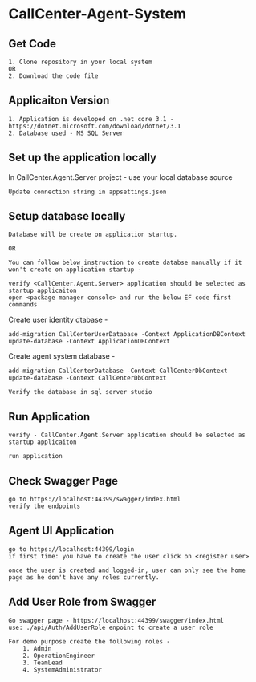 # CallCenter-Agent-System

## Get Code
	1. Clone repository in your local system
	OR
	2. Download the code file
	
## Applicaiton Version
	1. Application is developed on .net core 3.1 - https://dotnet.microsoft.com/download/dotnet/3.1
	2. Database used - MS SQL Server
	

## Set up the application locally

In CallCenter.Agent.Server project - use your local database source 

	Update connection string in appsettings.json

## Setup database locally

	Database will be create on application startup.
	
	OR
	
	You can follow below instruction to create databse manually if it won't create on application startup -

	verify <CallCenter.Agent.Server> application should be selected as startup applicaiton
	open <package manager console> and run the below EF code first commands

Create user identity dtabase -
	
	add-migration CallCenterUserDatabase -Context ApplicationDBContext
	update-database -Context ApplicationDBContext


Create agent system database -
	
	add-migration CallCenterDatabase -Context CallCenterDbContext
	update-database -Context CallCenterDbContext
	
	Verify the database in sql server studio

## Run Application

	verify - CallCenter.Agent.Server application should be selected as startup applicaiton
	
	run application
	
## Check Swagger Page

	go to https://localhost:44399/swagger/index.html
	verify the endpoints

## Agent UI Application
	
	go to https://localhost:44399/login
	if first time: you have to create the user click on <register user>
	
	once the user is created and logged-in, user can only see the home page as he don't have any roles currently.
	
## Add User Role from Swagger

	Go swagger page - https://localhost:44399/swagger/index.html
	use: ./api/Auth/AddUserRole enpoint to create a user role

	For demo purpose create the following roles - 
		1. Admin
		2. OperationEngineer
		3. TeamLead
		4. SystemAdministrator
		
	

	

  
  


